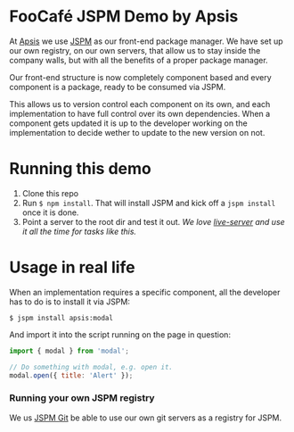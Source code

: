 FooCafé JSPM Demo by Apsis
==========================

At [Apsis](http://www.apsis.com) we use [JSPM](http://www.jspm.io) as our front-end package manager. We have set up our own registry, on our own servers, that allow us to stay inside the company walls, but with all the benefits of a proper package manager.

Our front-end structure is now completely component based and every component is a package, ready to be consumed via JSPM.

This allows us to version control each component on its own, and each implementation to have full control over its own dependencies. When a component gets updated it is up to the developer working on the implementation to decide wether to update to the new version on not.

# Running this demo
1. Clone this repo
2. Run `$ npm install`. That will install JSPM and kick off a `jspm install` once it is done.
3. Point a server to the root dir and test it out.
*We love [live-server](https://github.com/tapio/live-server) and use it all the time for tasks like this.*

# Usage in real life
When an implementation requires a specific component, all the developer has to do is to install it via JSPM:

```
$ jspm install apsis:modal
```

And import it into the script running on the page in question:

```js
import { modal } from 'modal';

// Do something with modal, e.g. open it.
modal.open({ title: 'Alert' });
```

### Running your own JSPM registry
We us [JSPM Git](https://github.com/Orbs/jspm-git) be able to use our own git servers as a registry for JSPM.
